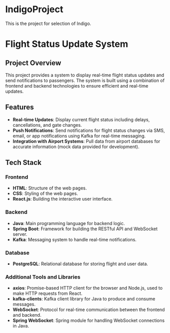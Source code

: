 # IndigoProject
This is the project for selection of Indigo.
# Flight Status Update System

## Project Overview

This project provides a system to display real-time flight status updates and send notifications to passengers. The system is built using a combination of frontend and backend technologies to ensure efficient and real-time updates.

## Features

- **Real-time Updates**: Display current flight status including delays, cancellations, and gate changes.
- **Push Notifications**: Send notifications for flight status changes via SMS, email, or app notifications using Kafka for real-time messaging.
- **Integration with Airport Systems**: Pull data from airport databases for accurate information (mock data provided for development).

## Tech Stack

### Frontend

- **HTML**: Structure of the web pages.
- **CSS**: Styling of the web pages.
- **React.js**: Building the interactive user interface.

### Backend

- **Java**: Main programming language for backend logic.
- **Spring Boot**: Framework for building the RESTful API and WebSocket server.
- **Kafka**: Messaging system to handle real-time notifications.

### Database

- **PostgreSQL**: Relational database for storing flight and user data.

### Additional Tools and Libraries

- **axios**: Promise-based HTTP client for the browser and Node.js, used to make HTTP requests from React.
- **kafka-clients**: Kafka client library for Java to produce and consume messages.
- **WebSocket**: Protocol for real-time communication between the frontend and backend.
- **Spring WebSocket**: Spring module for handling WebSocket connections in Java.

